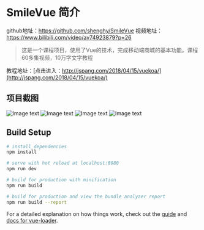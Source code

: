 # SmileVue 简介
github地址：https://github.com/shenghy/SmileVue
视频地址：https://www.bilibili.com/video/av74923879?p=26

> 这是一个课程项目，使用了Vue的技术，完成移动端商城的基本功能。课程60多集视频，10万字文字教程

教程地址：[点击进入：http://jspang.com/2018/04/15/vuekoa/](http://jspang.com/2018/04/15/vuekoa/)


## 项目截图

![Image text](http://7xjyw1.com1.z0.glb.clouddn.com/koa001.png)
![Image text](http://7xjyw1.com1.z0.glb.clouddn.com/koa002.png)
![Image text](http://7xjyw1.com1.z0.glb.clouddn.com/koa003.png)
![Image text](http://7xjyw1.com1.z0.glb.clouddn.com/koa004.png)

## Build Setup

``` bash
# install dependencies
npm install

# serve with hot reload at localhost:8080
npm run dev

# build for production with minification
npm run build

# build for production and view the bundle analyzer report
npm run build --report
```

For a detailed explanation on how things work, check out the [guide](http://vuejs-templates.github.io/webpack/) and [docs for vue-loader](http://vuejs.github.io/vue-loader).
